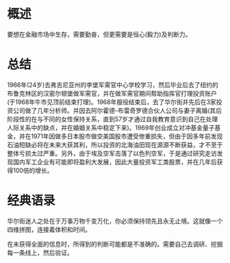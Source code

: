 # 概述
要想在金融市场中生存，需要勤奋，但更需要是恒心(毅力)及判断力。

# 总结
1966年(24岁)去弗吉尼亚州的李堡军需官中心学校学习，然后毕业后去了纽约的布鲁克林区的汉密尔顿堡做军需官，并在做军需官期间帮助指挥官打理投资账户(于1968年牛市见顶前结束打理)。1968年服役结束后，去了华尔街并先后在3家投资公司做了几年分析师。并因去阿尔霍德-布雷奇罗德合伙人公司与妻子离婚(其后阶段性的在与不同的女性保持关系，直到57岁才通过自我教育意识到自己在处理人际关系中的缺点，并在婚姻关系中稳定下来)。1969年创业成立对冲基金量子基金，并在1971年因做多日本股市做空美国股市遭受惨重损失，但由于因多年前发现石油短缺必将在未来大获其利，所以投资的北海油田现在源源不断获益，才不至于整体亏损太过严重。另外，由于埃及空军击落了以色列空军，于是通过研究走访发现国内军工企业有可能即将盈利大发展，因此大量投资军工类股票，并在几年后获得100倍的增长。

# 经典语录
华尔街迷人之处在于万事万物千变万化，你必须保持领先且永无止境。这就像一个四维拼图，连接着体积和时间。

在未获得全面的信息时，所得到的判断可能都是不准确的。需要自己去调研、挖掘每一条线上，然后验证。


